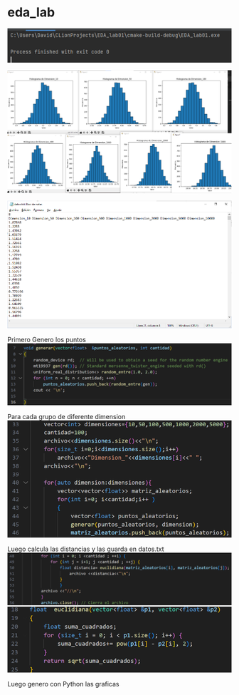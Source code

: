 # eda_lab

![Alt text](image.png)

![Alt text](image-1.png)

![Alt text](image-2.png)


Primero Genero los puntos 
![Alt text](image-3.png)

Para cada grupo de diferente dimension
![Alt text](image-4.png)

Luego calcula las distancias y las  guarda en datos.txt 
![Alt text](image-5.png)
![Alt text](image-6.png)

Luego genero con Python las graficas